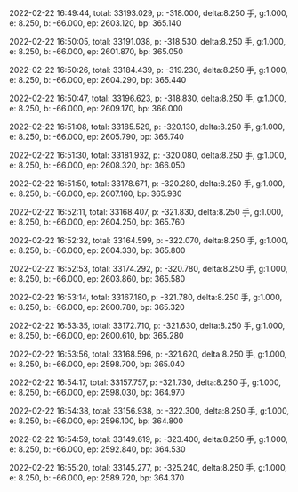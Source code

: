 2022-02-22 16:49:44, total: 33193.029, p: -318.000, delta:8.250 手, g:1.000, e: 8.250, b: -66.000, ep: 2603.120, bp: 365.140

2022-02-22 16:50:05, total: 33191.038, p: -318.530, delta:8.250 手, g:1.000, e: 8.250, b: -66.000, ep: 2601.870, bp: 365.050

2022-02-22 16:50:26, total: 33184.439, p: -319.230, delta:8.250 手, g:1.000, e: 8.250, b: -66.000, ep: 2604.290, bp: 365.440

2022-02-22 16:50:47, total: 33196.623, p: -318.830, delta:8.250 手, g:1.000, e: 8.250, b: -66.000, ep: 2609.170, bp: 366.000

2022-02-22 16:51:08, total: 33185.529, p: -320.130, delta:8.250 手, g:1.000, e: 8.250, b: -66.000, ep: 2605.790, bp: 365.740

2022-02-22 16:51:30, total: 33181.932, p: -320.080, delta:8.250 手, g:1.000, e: 8.250, b: -66.000, ep: 2608.320, bp: 366.050

2022-02-22 16:51:50, total: 33178.671, p: -320.280, delta:8.250 手, g:1.000, e: 8.250, b: -66.000, ep: 2607.160, bp: 365.930

2022-02-22 16:52:11, total: 33168.407, p: -321.830, delta:8.250 手, g:1.000, e: 8.250, b: -66.000, ep: 2604.250, bp: 365.760

2022-02-22 16:52:32, total: 33164.599, p: -322.070, delta:8.250 手, g:1.000, e: 8.250, b: -66.000, ep: 2604.330, bp: 365.800

2022-02-22 16:52:53, total: 33174.292, p: -320.780, delta:8.250 手, g:1.000, e: 8.250, b: -66.000, ep: 2603.860, bp: 365.580

2022-02-22 16:53:14, total: 33167.180, p: -321.780, delta:8.250 手, g:1.000, e: 8.250, b: -66.000, ep: 2600.780, bp: 365.320

2022-02-22 16:53:35, total: 33172.710, p: -321.630, delta:8.250 手, g:1.000, e: 8.250, b: -66.000, ep: 2600.610, bp: 365.280

2022-02-22 16:53:56, total: 33168.596, p: -321.620, delta:8.250 手, g:1.000, e: 8.250, b: -66.000, ep: 2598.700, bp: 365.040

2022-02-22 16:54:17, total: 33157.757, p: -321.730, delta:8.250 手, g:1.000, e: 8.250, b: -66.000, ep: 2598.030, bp: 364.970

2022-02-22 16:54:38, total: 33156.938, p: -322.300, delta:8.250 手, g:1.000, e: 8.250, b: -66.000, ep: 2596.100, bp: 364.800

2022-02-22 16:54:59, total: 33149.619, p: -323.400, delta:8.250 手, g:1.000, e: 8.250, b: -66.000, ep: 2592.840, bp: 364.530

2022-02-22 16:55:20, total: 33145.277, p: -325.240, delta:8.250 手, g:1.000, e: 8.250, b: -66.000, ep: 2589.720, bp: 364.370